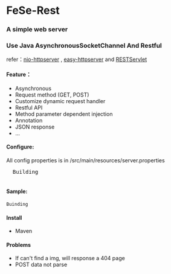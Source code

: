 # FeSe-Rest
### A simple web server 
### Use Java AsynchronousSocketChannel And Restful 
refer：[nio-httpserver](https://github.com/shenedu/nio-httpserver)
 , [easy-httpserver](https://github.com/NotBadPad/easy-httpserver)
  and [RESTServlet](https://github.con/fefine/RESTServlet)
 
 #### Feature：
 * Asynchronous
 * Request method (GET, POST)
 * Customize dynamic request handler
 * Restful API
 * Method parameter dependent injection
 * Annotation
 * JSON response
 * ...
 #### Configure:
 All config properties is in /src/main/resources/server.properties
 <pre>
  Building
 </pre>
 #### Sample:
 ~~~~
 Buinding
 ~~~~
  
  #### Install
 * Maven
 
 #### Problems
 * If can't find a img, will response a 404 page
 * POST data not parse